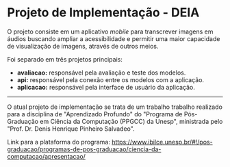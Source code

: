 # Projeto de Implementação - DEIA

O projeto consiste em um aplicativo _mobile_ para transcrever imagens em áudios buscando ampliar a acessibilidade e permitir uma maior capacidade de visualização de imagens, através de outros meios.

Foi separado em três projetos principais:

- **avaliacao:** responsável pela avaliação e teste dos modelos.
- **api:** responsável pela conexão entre os modelos com a aplicação.
- **aplicacao:** responsável pela interface de usuário da aplicação.

---

O atual projeto de implementação se trata de um trabalho trabalho realizado para a disciplina de "Aprendizado Profundo" do "Programa de Pós-Graduação em Ciência da Computação
(PPGCC) da Unesp", ministrada pelo "Prof. Dr. Denis Henrique Pinheiro Salvadeo".

Link para a plataforma do programa: https://www.ibilce.unesp.br/#!/pos-graduacao/programas-de-pos-graduacao/ciencia-da-computacao/apresentacao/